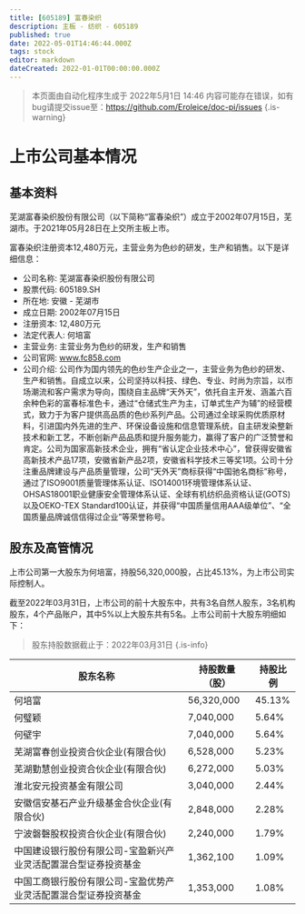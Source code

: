 ```yaml
---
title: [605189] 富春染织
description: 主板 - 纺织 - 605189
published: true
date: 2022-05-01T14:46:44.000Z
tags: stock
editor: markdown
dateCreated: 2022-01-01T00:00:00.000Z
---
```


> 本页面由自动化程序生成于 2022年5月1日 14:46
> 内容可能存在错误，如有bug请提交issue至：https://github.com/Eroleice/doc-pi/issues
{.is-warning}

# 上市公司基本情况

## 基本资料

芜湖富春染织股份有限公司（以下简称“富春染织”）成立于2002年07月15日，芜湖市。于2021年05月28日在上交所主板上市。

富春染织注册资本12,480万元，主营业务为色纱的研发，生产和销售。以下是详细信息：

- 公司名称: 芜湖富春染织股份有限公司
- 股票代码: 605189.SH
- 所在地: 安徽 - 芜湖市
- 成立日期: 2002年07月15日
- 注册资本: 12,480万元
- 法定代表人: 何培富
- 主营业务: 主营业务为色纱的研发，生产和销售
- 公司官网: www.fc858.com
- 公司介绍: 公司作为国内领先的色纱生产企业之一，主营业务为色纱的研发、生产和销售。自成立以来，公司坚持以科技、绿色、专业、时尚为宗旨，以市场潮流和客户需求为导向，围绕自主品牌“天外天”，依托自主开发、涵盖六百余种色彩的富春标准色卡，通过“仓储式生产为主，订单式生产为辅”的经营模式，致力于为客户提供高品质的色纱系列产品。公司通过全球采购优质原材料，引进国内外先进的生产、环保设备设施和信息管理系统，自主研发染整新技术和新工艺，不断创新产品品质和提升服务能力，赢得了客户的广泛赞誉和肯定。公司为国家高新技术企业，拥有“省认定企业技术中心”，曾获得安徽省高新技术产品17项，安徽省新产品2项，安徽省科学技术三等奖1项。公司十分注重品牌建设与产品质量管理，公司“天外天”商标获得“中国驰名商标”称号，通过了ISO9001质量管理体系认证、ISO14001环境管理体系认证、OHSAS18001职业健康安全管理体系认证、全球有机纺织品资格认证(GOTS)以及OEKO-TEX Standard100认证，并获得“中国质量信用AAA级单位”、“全国质量品牌诚信信得过企业”等荣誉称号。


## 股东及高管情况

上市公司第一大股东为何培富，持股56,320,000股，占比45.13%，为上市公司实际控制人。

截至2022年03月31日，上市公司的前十大股东中，共有3名自然人股东，3名机构股东，4个产品账户，其中5%以上大股东共有5名。上市公司前十大股东明细如下：

> 股东持股数据截止于：2022年03月31日
{.is-info}

| 股东名称 | 持股数量（股） | 持股比例 |
| --- | --- | --- |
| 何培富 | 56,320,000 | 45.13% |
| 何璧颖 | 7,040,000 | 5.64% |
| 何壁宇 | 7,040,000 | 5.64% |
| 芜湖富春创业投资合伙企业(有限合伙) | 6,528,000 | 5.23% |
| 芜湖勤慧创业投资合伙企业(有限合伙) | 6,272,000 | 5.03% |
| 淮北安元投资基金有限公司 | 3,040,000 | 2.44% |
| 安徽信安基石产业升级基金合伙企业(有限合伙) | 2,848,000 | 2.28% |
| 宁波磐磬股权投资合伙企业(有限合伙) | 2,240,000 | 1.79% |
| 中国建设银行股份有限公司-宝盈新兴产业灵活配置混合型证券投资基金 | 1,362,100 | 1.09% |
| 中国工商银行股份有限公司-宝盈优势产业灵活配置混合型证券投资基金 | 1,353,000 | 1.08% |




